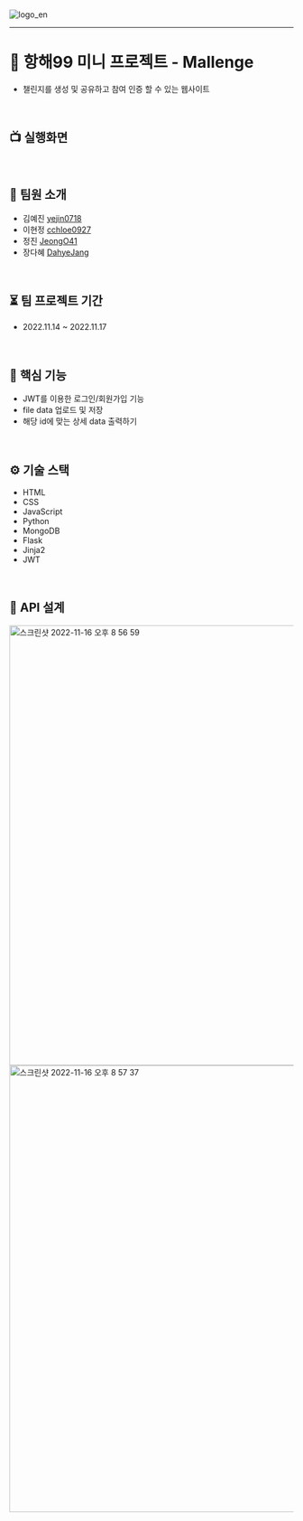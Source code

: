 <br />

![logo_en](https://user-images.githubusercontent.com/96729804/201869527-747d3292-4264-49d1-8dcc-28c2a6f24972.png)
___
# 🚢 항해99 미니 프로젝트 - Mallenge
+ 챌린지를 생성 및 공유하고 참여 인증 할 수 있는 웹사이트

<br />

## 📺 실행화면


<br />

## 👤 팀원 소개
+ 김예진 [yejin0718](https://github.com/yejin0718)
+ 이현정 [cchloe0927](https://github.com/cchloe0927)
+ 정진 [JeongO41](https://github.com/JeongO41)
+ 장다혜 [DahyeJang](https://github.com/DahyeJang)

<br />

## ⏳ 팀 프로젝트 기간
+ 2022.11.14 ~ 2022.11.17

<br />

## 🔑 핵심 기능
+ JWT를 이용한 로그인/회원가입 기능
+ file data 업로드 및 저장
+ 해당 id에 맞는 상세 data 출력하기

<br />

## ⚙️ 기술 스택
+ HTML
+ CSS
+ JavaScript
+ Python
+ MongoDB
+ Flask
+ Jinja2
+ JWT

<br />

## 🧮 API 설계

<img width="779" alt="스크린샷 2022-11-16 오후 8 56 59" src="https://user-images.githubusercontent.com/96729804/202174896-c2e7a965-d39e-4e28-bf52-71566ddb8b07.png">
<img width="791" alt="스크린샷 2022-11-16 오후 8 57 37" src="https://user-images.githubusercontent.com/96729804/202174921-08b51fff-2766-4f9b-af37-6d1d7af589ac.png">

